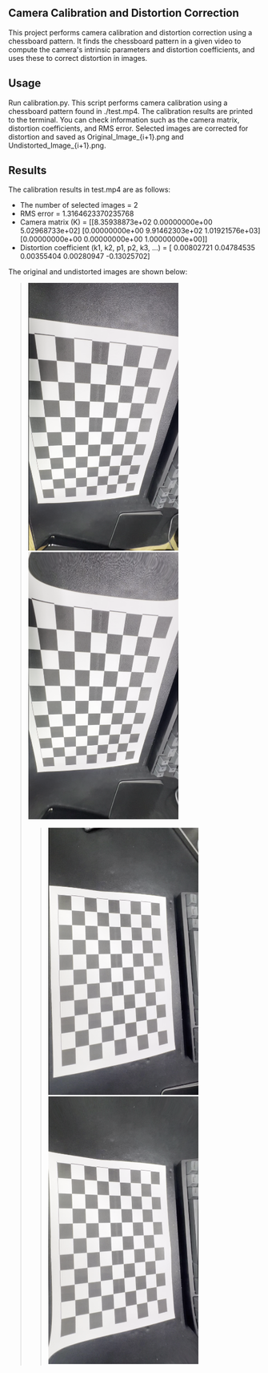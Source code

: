 ## Camera Calibration and Distortion Correction
This project performs camera calibration and distortion correction using a chessboard pattern. It finds the chessboard pattern in a given video to compute the camera's intrinsic parameters and distortion coefficients, and uses these to correct distortion in images.

## Usage
Run calibration.py. This script performs camera calibration using a chessboard pattern found in ./test.mp4.
The calibration results are printed to the terminal. You can check information such as the camera matrix, distortion coefficients, and RMS error.
Selected images are corrected for distortion and saved as Original_Image_{i+1}.png and Undistorted_Image_{i+1}.png.

## Results
The calibration results in test.mp4 are as follows:

* The number of selected images = 2
* RMS error = 1.3164623370235768
* Camera matrix (K) = 
[[8.35938873e+02 0.00000000e+00 5.02968733e+02]
 [0.00000000e+00 9.91462303e+02 1.01921576e+03]
 [0.00000000e+00 0.00000000e+00 1.00000000e+00]]
* Distortion coefficient (k1, k2, p1, p2, k3, ...) = [ 0.00802721  0.04784535  0.00355404  0.00280947 -0.13025702]

The original and undistorted images are shown below:
<blockquote>
<img src="image/Original_Image_1.png" width="300">
<img src="image/Undistorted_Image_1.png" width="300">
<blockquote>
<img src="image/Original_Image_2.png" width="300">
<img src="image/Undistorted_Image_2.png" width="300">
